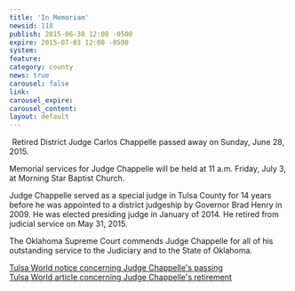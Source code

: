 ```yaml
---
title: 'In Memoriam'
newsid: 118
publish: 2015-06-30 12:00 -0500
expire: 2015-07-03 12:00 -0500
system: 
feature: 
category: county
news: true
carousel: false
link: 
carousel_expire: 
carousel_content: 
layout: default
---
```

<img src="http://www.oscn.net/images/judges/CarlosChappelle.jpg" alt="" style="float: left; margin: 0px 5px 5px 0px;"/><p>Retired District Judge Carlos Chappelle passed away on Sunday, June 28, 2015. </p><p>Memorial services for Judge Chappelle will be held at 11 a.m. Friday, July 3, at Morning Star Baptist Church. </p><p>Judge Chappelle served as a special judge in Tulsa County for 14 years before he was appointed to a district judgeship by Governor Brad Henry in 2009. He was elected presiding judge in January of 2014. He retired from judicial service on May 31, 2015. </p><p>The Oklahoma Supreme Court commends Judge Chappelle for all of his outstanding service to the Judiciary and to the State of Oklahoma.</p><p><a href="http://www.tulsaworld.com/news/courts/long-time-tulsa-judge-carlos-chappelle-dies-almost-a-month/article_f172ae73-6d69-5070-be56-e6020a1f2c1c.html" target="_blank">Tulsa World notice concerning Judge Chappelle's passing</a><br><a href="http://www.tulsaworld.com/opinion/furthermore/tulsa-world-editorial-respected-district-judge-carlos-chappelle-steps-down/article_e7d54dcb-eff0-5a3d-869c-0e7bd188d31b.html" target="_blank">Tulsa World article concerning Judge Chappelle's retirement</a></p>